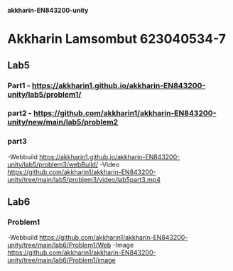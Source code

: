 **akkharin-EN843200-unity**
 
# Akkharin Lamsombut 623040534-7

## Lab5
### Part1 - https://akkharin1.github.io/akkharin-EN843200-unity/lab5/problem1/
### part2 - https://github.com/akkharin1/akkharin-EN843200-unity/new/main/lab5/problem2
### part3 
-Webbuild https://akkharin1.github.io/akkharin-EN843200-unity/lab5/problem3/webBuild/
-Video https://github.com/akkharin1/akkharin-EN843200-unity/tree/main/lab5/problem3/video/lab5part3.mp4

## Lab6
### Problem1
-Webbuild https://github.com/akkharin1/akkharin-EN843200-unity/tree/main/lab6/Problem1/Web
-Image https://github.com/akkharin1/akkharin-EN843200-unity/tree/main/lab6/Problem1/image
